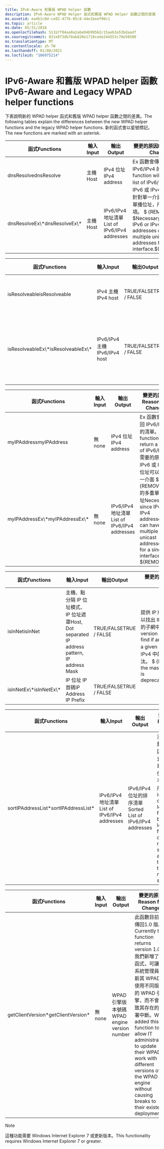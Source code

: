 ```yaml
---
title: IPv6-Aware 和舊版 WPAD helper 函數
description: IPv6-Aware WPAD Helper 函式和舊版 WPAD Helper 函數之間的差異
ms.assetid: ea4b1c0d-ce02-477b-85c8-44e1beef90c1
ms.topic: article
ms.date: 05/31/2018
ms.openlocfilehash: 511b7f04aa0a2abe04b99562c15aeb3a53bdaadf
ms.sourcegitcommit: 831e8f3db78ab820e1710cede244553c70e50500
ms.translationtype: MT
ms.contentlocale: zh-TW
ms.lasthandoff: 01/08/2021
ms.locfileid: "106975214"
---
```

# <a name="ipv6-aware-and-legacy-wpad-helper-functions"></a><span data-ttu-id="259ff-103">IPv6-Aware 和舊版 WPAD helper 函數</span><span class="sxs-lookup"><span data-stu-id="259ff-103">IPv6-Aware and Legacy WPAD helper functions</span></span>

<span data-ttu-id="259ff-104">下表說明新的 WPAD helper 函式和舊版 WPAD helper 函數之間的差異。</span><span class="sxs-lookup"><span data-stu-id="259ff-104">The following tables explain the differences between the new WPAD helper functions and the legacy WPAD helper functions.</span></span> <span data-ttu-id="259ff-105">新的函式會以星號標記。</span><span class="sxs-lookup"><span data-stu-id="259ff-105">The new functions are marked with an asterisk.</span></span>



<table>
<thead>
<tr class="header">
<th><span data-ttu-id="259ff-106">函式</span><span class="sxs-lookup"><span data-stu-id="259ff-106">Functions</span></span></th>
<th><span data-ttu-id="259ff-107">輸入</span><span class="sxs-lookup"><span data-stu-id="259ff-107">Input</span></span></th>
<th><span data-ttu-id="259ff-108">輸出</span><span class="sxs-lookup"><span data-stu-id="259ff-108">Output</span></span></th>
<th><span data-ttu-id="259ff-109">變更的原因</span><span class="sxs-lookup"><span data-stu-id="259ff-109">Reason for Change</span></span></th>
</tr>
</thead>
<tbody>
<tr class="odd">
<td><span data-ttu-id="259ff-110">dnsResolve</span><span class="sxs-lookup"><span data-stu-id="259ff-110">dnsResolve</span></span></td>
<td><span data-ttu-id="259ff-111">主機</span><span class="sxs-lookup"><span data-stu-id="259ff-111">Host</span></span></td>
<td><span data-ttu-id="259ff-112">IPv4 位址</span><span class="sxs-lookup"><span data-stu-id="259ff-112">IPv4 address</span></span></td>
<td rowspan="2"><span data-ttu-id="259ff-113">Ex 函數會傳回 IPv6/IPv4 的清單。</span><span class="sxs-lookup"><span data-stu-id="259ff-113">Ex function will return a list of IPv6/IPv4.</span></span> <span data-ttu-id="259ff-114">因為 IPv6 或 IPv4 位址可以針對單一介面擁有多個單播位址，所以需要此項。 $ {REMOVE} $</span><span class="sxs-lookup"><span data-stu-id="259ff-114">Necessary since IPv6 or IPv4 addresses can have multiple unicast addresses for a single interface.${REMOVE}$</span></span><br />
</td>
</tr>
<tr class="even">
<td><span data-ttu-id="259ff-115">dnsResolveEx\*</span><span class="sxs-lookup"><span data-stu-id="259ff-115">dnsResolveEx\*</span></span></td>
<td><span data-ttu-id="259ff-116">主機</span><span class="sxs-lookup"><span data-stu-id="259ff-116">Host</span></span></td>
<td><span data-ttu-id="259ff-117">IPv6/IPv4 地址清單</span><span class="sxs-lookup"><span data-stu-id="259ff-117">List of IPv6/IPv4 addresses</span></span></td>

</tr>
</tbody>
</table>



 



<table>
<thead>
<tr class="header">
<th><span data-ttu-id="259ff-118">函式</span><span class="sxs-lookup"><span data-stu-id="259ff-118">Functions</span></span></th>
<th><span data-ttu-id="259ff-119">輸入</span><span class="sxs-lookup"><span data-stu-id="259ff-119">Input</span></span></th>
<th><span data-ttu-id="259ff-120">輸出</span><span class="sxs-lookup"><span data-stu-id="259ff-120">Output</span></span></th>
<th><span data-ttu-id="259ff-121">變更的原因</span><span class="sxs-lookup"><span data-stu-id="259ff-121">Reason for Change</span></span></th>
</tr>
</thead>
<tbody>
<tr class="odd">
<td><span data-ttu-id="259ff-122">isResolveable</span><span class="sxs-lookup"><span data-stu-id="259ff-122">isResolveable</span></span></td>
<td><span data-ttu-id="259ff-123">IPv4 主機</span><span class="sxs-lookup"><span data-stu-id="259ff-123">IPv4 host</span></span></td>
<td><span data-ttu-id="259ff-124">TRUE/FALSE</span><span class="sxs-lookup"><span data-stu-id="259ff-124">TRUE / FALSE</span></span></td>
<td rowspan="2"><span data-ttu-id="259ff-125">如果主機可以解析成 IPv6 或 IPv4 位址，則 Ex 函數會傳回 TRUE。</span><span class="sxs-lookup"><span data-stu-id="259ff-125">The Ex function will return TRUE if a host can resolve to an IPv6 or IPv4 address.</span></span> <span data-ttu-id="259ff-126">如果主機解析成 IPv4 位址，則舊版函式只會傳回 TRUE。 $ {REMOVE} $</span><span class="sxs-lookup"><span data-stu-id="259ff-126">The legacy function only returns TRUE if the host resolves to an IPv4 address.${REMOVE}$</span></span><br />
</td>
</tr>
<tr class="even">
<td><span data-ttu-id="259ff-127">isResolveableEx\*</span><span class="sxs-lookup"><span data-stu-id="259ff-127">isResolveableEx\*</span></span></td>
<td><span data-ttu-id="259ff-128">IPv6/IPv4 主機</span><span class="sxs-lookup"><span data-stu-id="259ff-128">IPv6/IPv4 host</span></span></td>
<td><span data-ttu-id="259ff-129">TRUE/FALSE</span><span class="sxs-lookup"><span data-stu-id="259ff-129">TRUE / FALSE</span></span></td>

</tr>
</tbody>
</table>



 



<table>
<thead>
<tr class="header">
<th><span data-ttu-id="259ff-130">函式</span><span class="sxs-lookup"><span data-stu-id="259ff-130">Functions</span></span></th>
<th><span data-ttu-id="259ff-131">輸入</span><span class="sxs-lookup"><span data-stu-id="259ff-131">Input</span></span></th>
<th><span data-ttu-id="259ff-132">輸出</span><span class="sxs-lookup"><span data-stu-id="259ff-132">Output</span></span></th>
<th><span data-ttu-id="259ff-133">變更的原因</span><span class="sxs-lookup"><span data-stu-id="259ff-133">Reason for Change</span></span></th>
</tr>
</thead>
<tbody>
<tr class="odd">
<td><span data-ttu-id="259ff-134">myIPAddress</span><span class="sxs-lookup"><span data-stu-id="259ff-134">myIPAddress</span></span></td>
<td><span data-ttu-id="259ff-135">無</span><span class="sxs-lookup"><span data-stu-id="259ff-135">none</span></span></td>
<td><span data-ttu-id="259ff-136">IPv4 位址</span><span class="sxs-lookup"><span data-stu-id="259ff-136">IPv4 address</span></span></td>
<td rowspan="2"><span data-ttu-id="259ff-137">Ex 函數會傳回 IPv6/IPv4 的清單。</span><span class="sxs-lookup"><span data-stu-id="259ff-137">Ex function will return a list of IPv6/IPv4.</span></span> <span data-ttu-id="259ff-138">需要的原因是 IPv6 或 IPv4 位址可以有單一介面 $ {REMOVE} $ 的多重單播位址</span><span class="sxs-lookup"><span data-stu-id="259ff-138">Necessary since IPv6 or IPv4 addresses can have multiple unicast addresses for a single interface ${REMOVE}$</span></span><br />
</td>
</tr>
<tr class="even">
<td><span data-ttu-id="259ff-139">myIPAddressEx\*</span><span class="sxs-lookup"><span data-stu-id="259ff-139">myIPAddressEx\*</span></span></td>
<td><span data-ttu-id="259ff-140">無</span><span class="sxs-lookup"><span data-stu-id="259ff-140">none</span></span></td>
<td><span data-ttu-id="259ff-141">IPv6/IPv4 地址清單</span><span class="sxs-lookup"><span data-stu-id="259ff-141">List of IPv6/IPv4 addresses</span></span></td>

</tr>
</tbody>
</table>



 



<table>
<thead>
<tr class="header">
<th><span data-ttu-id="259ff-142">函式</span><span class="sxs-lookup"><span data-stu-id="259ff-142">Functions</span></span></th>
<th><span data-ttu-id="259ff-143">輸入</span><span class="sxs-lookup"><span data-stu-id="259ff-143">Input</span></span></th>
<th><span data-ttu-id="259ff-144">輸出</span><span class="sxs-lookup"><span data-stu-id="259ff-144">Output</span></span></th>
<th><span data-ttu-id="259ff-145">變更的原因</span><span class="sxs-lookup"><span data-stu-id="259ff-145">Reason for Change</span></span></th>
</tr>
</thead>
<tbody>
<tr class="odd">
<td><span data-ttu-id="259ff-146">isInNet</span><span class="sxs-lookup"><span data-stu-id="259ff-146">isInNet</span></span></td>
<td><span data-ttu-id="259ff-147">主機、點分隔 IP 位址模式、IP 位址遮罩</span><span class="sxs-lookup"><span data-stu-id="259ff-147">Host, Dot separated IP address pattern, IP address Mask</span></span></td>
<td><span data-ttu-id="259ff-148">TRUE/FALSE</span><span class="sxs-lookup"><span data-stu-id="259ff-148">TRUE / FALSE</span></span></td>
<td rowspan="2"><span data-ttu-id="259ff-149">提供 IP 版本中立的方式，以找出 IP 位址是否在指定的子網中。</span><span class="sxs-lookup"><span data-stu-id="259ff-149">Provide an IP version agnostic way to find if an IP address is in a given subnet.</span></span> <span data-ttu-id="259ff-150">此外，IPv4 中的遮罩標記法已淘汰。 $ {REMOVE} $</span><span class="sxs-lookup"><span data-stu-id="259ff-150">Also, the mask notation in IPv4 is deprecated.${REMOVE}$</span></span><br />
</td>
</tr>
<tr class="even">
<td><span data-ttu-id="259ff-151">isInNetEx\*</span><span class="sxs-lookup"><span data-stu-id="259ff-151">isInNetEx\*</span></span></td>
<td><span data-ttu-id="259ff-152">IP 位址 IP 首碼</span><span class="sxs-lookup"><span data-stu-id="259ff-152">IP Address IP Prefix</span></span></td>
<td><span data-ttu-id="259ff-153">TRUE/FALSE</span><span class="sxs-lookup"><span data-stu-id="259ff-153">TRUE / FALSE</span></span></td>

</tr>
</tbody>
</table>



 



| <span data-ttu-id="259ff-154">函式</span><span class="sxs-lookup"><span data-stu-id="259ff-154">Functions</span></span>           | <span data-ttu-id="259ff-155">輸入</span><span class="sxs-lookup"><span data-stu-id="259ff-155">Input</span></span>                       | <span data-ttu-id="259ff-156">輸出</span><span class="sxs-lookup"><span data-stu-id="259ff-156">Output</span></span>                             | <span data-ttu-id="259ff-157">變更的原因</span><span class="sxs-lookup"><span data-stu-id="259ff-157">Reason for Change</span></span>                                                                                                                           |
|---------------------|-----------------------------|------------------------------------|---------------------------------------------------------------------------------------------------------------------------------------------|
| <span data-ttu-id="259ff-158">sortIPAddressList\*</span><span class="sxs-lookup"><span data-stu-id="259ff-158">sortIPAddressList\*</span></span> | <span data-ttu-id="259ff-159">IPv6/IPv4 地址清單</span><span class="sxs-lookup"><span data-stu-id="259ff-159">List of IPv6/IPv4 addresses</span></span> | <span data-ttu-id="259ff-160">IPv6/IPv4 位址的排序清單</span><span class="sxs-lookup"><span data-stu-id="259ff-160">Sorted List of IPv6/IPv4 addresses</span></span> | <span data-ttu-id="259ff-161">沒有對應的舊版函式，因為舊版函式只會傳回單一的 IPv4 位址，因此不需要排序。</span><span class="sxs-lookup"><span data-stu-id="259ff-161">There is no counterpart legacy function because legacy functions only returned a single IPv4 address, therefore there was no need to sort .</span></span> |



 



| <span data-ttu-id="259ff-162">函式</span><span class="sxs-lookup"><span data-stu-id="259ff-162">Functions</span></span>          | <span data-ttu-id="259ff-163">輸入</span><span class="sxs-lookup"><span data-stu-id="259ff-163">Input</span></span> | <span data-ttu-id="259ff-164">輸出</span><span class="sxs-lookup"><span data-stu-id="259ff-164">Output</span></span>                     | <span data-ttu-id="259ff-165">變更的原因</span><span class="sxs-lookup"><span data-stu-id="259ff-165">Reason for Change</span></span>                                                                                                                                                                                                           |
|--------------------|-------|----------------------------|-----------------------------------------------------------------------------------------------------------------------------------------------------------------------------------------------------------------------------|
| <span data-ttu-id="259ff-166">getClientVersion\*</span><span class="sxs-lookup"><span data-stu-id="259ff-166">getClientVersion\*</span></span> | <span data-ttu-id="259ff-167">無</span><span class="sxs-lookup"><span data-stu-id="259ff-167">none</span></span>  | <span data-ttu-id="259ff-168">WPAD 引擎版本號碼</span><span class="sxs-lookup"><span data-stu-id="259ff-168">WPAD engine version number</span></span> | <span data-ttu-id="259ff-169">此函數目前會傳回1.0 版。</span><span class="sxs-lookup"><span data-stu-id="259ff-169">Currently this function returns version 1.0.</span></span> <span data-ttu-id="259ff-170">我們新增了此函式，可讓 IT 系統管理員更新其 WPAD 以使用不同版本的 WPAD 引擎，而不會導致其存在的部署中斷。</span><span class="sxs-lookup"><span data-stu-id="259ff-170">We added this function to allow IT administrators to update their WPAD to work with different versions of the WPAD engine without causing breaks to their existent deployment.</span></span> |



 

> [!Note]  
> <span data-ttu-id="259ff-171">這種功能需要 Windows Internet Explorer 7 或更新版本。</span><span class="sxs-lookup"><span data-stu-id="259ff-171">This functionality requires Windows Internet Explorer 7 or greater.</span></span>

 

 

 



